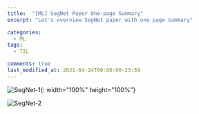 ```yaml
---
title:  "[ML] SegNet Paper One-page Summary"
excerpt: "Let's overview SegNet paper with one page summary"

categories:
  - ML
tags:
  - TIL

comments: true
last_modified_at: 2021-04-24T00:00:00-23:59
---
```




![SegNet-1](https://user-images.githubusercontent.com/60743304/115961501-a1c66580-a551-11eb-88a3-6e72fb0fabee.jpg){: width="100%" height="100%"}

![SegNet-2](https://user-images.githubusercontent.com/60743304/115961523-b4409f00-a551-11eb-9256-03f4e144b4f7.jpg)

